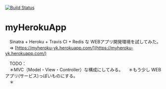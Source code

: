 [![Build Status](https://travis-ci.org/ltw-w2/myherokuapp.svg)](https://travis-ci.org/ltw-w2/myherokuapp)

# myHerokuApp

　Sinatra + Heroku + Travis CI + Redis な WEBアプリ開発環境を試してみた。  
　⇒ [https://myheroku-yk.herokuapp.com/](https://myheroku-yk.herokuapp.com/)

　TODO：  
　＊MVC（Model・View・Controller）な構成にしてみる。
　＊もう少し WEBアプリ(サービス)っぽいものにする。  
　＊
　
